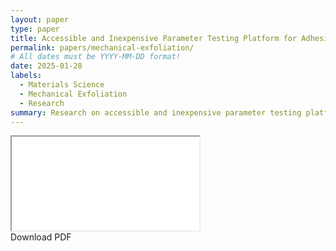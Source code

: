 ```yaml
---
layout: paper
type: paper
title: Accessible and Inexpensive Parameter Testing Platform for Adhesive Removal in Mechanical Exfoliation Procedures
permalink: papers/mechanical-exfoliation/
# All dates must be YYYY-MM-DD format!
date: 2025-01-28
labels:
  - Materials Science
  - Mechanical Exfoliation
  - Research
summary: Research on accessible and inexpensive parameter testing platform for adhesive removal in mechanical exfoliation procedures
---
```


<div class="pdf-container">
  <iframe src="/papers/mechanical-exfoliation/Mechanical_Exfoliation.pdf"></iframe>
</div>

<div class="ui center aligned basic segment">
  <div class="ui large button" onclick="window.open('{{ site.baseurl }}/papers/mechanical-exfoliation/Mechanical_Exfoliation.pdf', '_blank')">
    <i class="download icon"></i>
    Download PDF
  </div>
</div>
